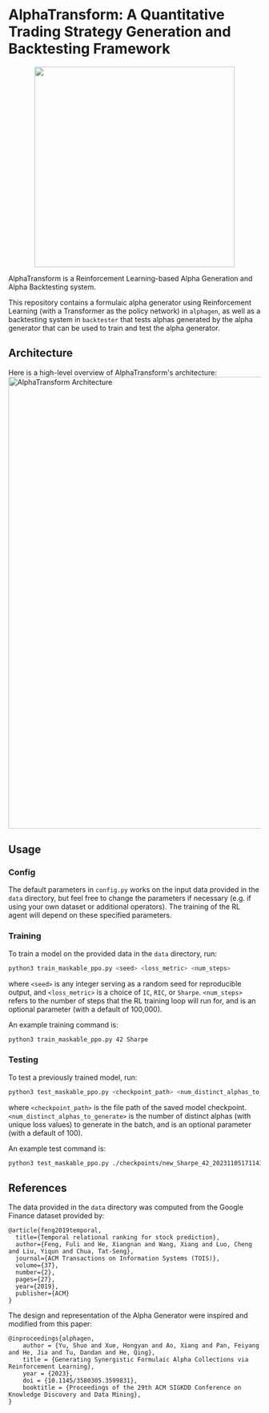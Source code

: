 # AlphaTransform: A Quantitative Trading Strategy Generation and Backtesting Framework 
<p align="center">
  <img src="https://github.com/kleonang/AlphaTransform/assets/35778042/be3007b4-1b59-4a3c-b6ae-587575ddcfca" width="400" height="400">
</p>

AlphaTransform is a Reinforcement Learning-based Alpha Generation and Alpha Backtesting system. 

This repository contains a formulaic alpha generator using Reinforcement Learning (with a Transformer as the policy network) in `alphagen`, as well as a backtesting system in `backtester` that tests alphas generated by the alpha generator that can be used to train and test the alpha generator.

## Architecture
Here is a high-level overview of AlphaTransform's architecture:
<img width="902" alt="AlphaTransform Architecture" src="https://github.com/kleonang/AlphaTransform/assets/35778042/661be04c-b0da-4845-9535-840994444286">

## Usage
### Config
The default parameters in `config.py` works on the input data provided in the `data` directory, but feel free to change the parameters if necessary (e.g. if using your own dataset or additional operators). 
The training of the RL agent will depend on these specified parameters. 

### Training
To train a model on the provided data in the `data` directory, run:
```bash
python3 train_maskable_ppo.py <seed> <loss_metric> <num_steps>
```
where `<seed>` is any integer serving as a random seed for reproducible output, and `<loss_metric>` is a choice of `IC`, `RIC`, or `Sharpe`.
`<num_steps>` refers to the number of steps that the RL training loop will run for, and is an optional parameter (with a default of 100,000). 

An example training command is:
```bash
python3 train_maskable_ppo.py 42 Sharpe
```

### Testing
To test a previously trained model, run:
```bash
python3 test_maskable_ppo.py <checkpoint_path> <num_distinct_alphas_to_generate> 
```
where `<checkpoint_path>` is the file path of the saved model checkpoint.
`<num_distinct_alphas_to_generate>` is the number of distinct alphas (with unique loss values) to generate in the batch, 
and is an optional parameter (with a default of 100). 

An example test command is:
```bash
python3 test_maskable_ppo.py ./checkpoints/new_Sharpe_42_20231105171143/100352_steps.zip
```

## References
The data provided in the `data` directory was computed from the Google Finance dataset provided by:
```
@article{feng2019temporal,
  title={Temporal relational ranking for stock prediction},
  author={Feng, Fuli and He, Xiangnan and Wang, Xiang and Luo, Cheng and Liu, Yiqun and Chua, Tat-Seng},
  journal={ACM Transactions on Information Systems (TOIS)},
  volume={37},
  number={2},
  pages={27},
  year={2019},
  publisher={ACM}
}
```

The design and representation of the Alpha Generator were inspired and modified from this paper:
```
@inproceedings{alphagen,
    author = {Yu, Shuo and Xue, Hongyan and Ao, Xiang and Pan, Feiyang and He, Jia and Tu, Dandan and He, Qing},
    title = {Generating Synergistic Formulaic Alpha Collections via Reinforcement Learning},
    year = {2023},
    doi = {10.1145/3580305.3599831},
    booktitle = {Proceedings of the 29th ACM SIGKDD Conference on Knowledge Discovery and Data Mining},
}
```


